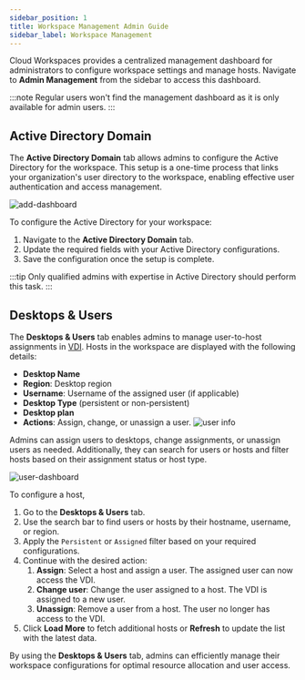 ```yaml
---
sidebar_position: 1
title: Workspace Management Admin Guide
sidebar_label: Workspace Management
---
```



Cloud Workspaces provides a centralized management dashboard for administrators to configure workspace settings and manage hosts. Navigate to **Admin Management** from the sidebar to access this dashboard.

:::note
Regular users won't find the management dashboard as it is only available for admin users.
:::


## Active Directory Domain

The **Active Directory Domain** tab allows admins to configure the Active Directory for the workspace. This setup is a one-time process that links your organization's user directory to the workspace, enabling effective user authentication and access management.

![add-dashboard](/img/runbook-images/active-dir-page.png)


To configure the Active Directory for your workspace:
1. Navigate to the **Active Directory Domain** tab.
2. Update the required fields with your Active Directory configurations.
3. Save the configuration once the setup is complete.

:::tip
Only qualified admins with expertise in Active Directory should perform this task.
:::

## Desktops & Users

The **Desktops & Users** tab enables admins to manage user-to-host assignments in [VDI](./remote-desktop-enviroment/index.md). Hosts in the workspace are displayed with the following details:
- **Desktop Name**
- **Region**: Desktop region
- **Username**: Username of the assigned user (if applicable)
- **Desktop Type** (persistent or non-persistent)
- **Desktop plan**
- **Actions**: Assign, change, or unassign a user.
![user info](/img/runbook-images/users-info.png)

Admins can assign users to desktops, change assignments, or unassign users as needed. Additionally, they can search for users or hosts and filter hosts based on their assignment status or host type.

![user-dashboard](/img/runbook-images/new-admin-dashboard.png)


To configure a host, 

1. Go to the **Desktops & Users** tab.
2. Use the search bar to find users or hosts by their hostname, username, or region.
3. Apply the `Persistent` or `Assigned` filter based on your required configurations.
4. Continue with the desired action:
   1. **Assign**: Select a host and assign a user. The assigned user can now access the VDI.
   2. **Change user**: Change the user assigned to a host. The VDI is assigned to a new user.
   3. **Unassign**: Remove a user from a host. The user no longer has access to the VDI.
5. Click **Load More** to fetch additional hosts or **Refresh** to update the list with the latest data.

By using the **Desktops & Users** tab, admins can efficiently manage their workspace configurations for optimal resource allocation and user access.
